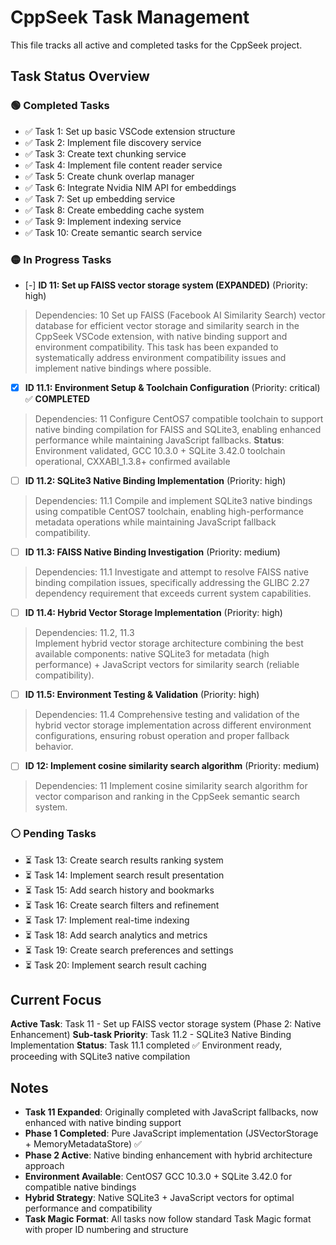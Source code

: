 # CppSeek Task Management

This file tracks all active and completed tasks for the CppSeek project.

## Task Status Overview

### 🟢 Completed Tasks
- ✅ Task 1: Set up basic VSCode extension structure
- ✅ Task 2: Implement file discovery service 
- ✅ Task 3: Create text chunking service
- ✅ Task 4: Implement file content reader service
- ✅ Task 5: Create chunk overlap manager
- ✅ Task 6: Integrate Nvidia NIM API for embeddings
- ✅ Task 7: Set up embedding service
- ✅ Task 8: Create embedding cache system
- ✅ Task 9: Implement indexing service
- ✅ Task 10: Create semantic search service

### 🟡 In Progress Tasks
- [-] **ID 11: Set up FAISS vector storage system (EXPANDED)** (Priority: high)
> Dependencies: 10
> Set up FAISS (Facebook AI Similarity Search) vector database for efficient vector storage and similarity search in the CppSeek VSCode extension, with native binding support and environment compatibility. This task has been expanded to systematically address environment compatibility issues and implement native bindings where possible.

  - [x] **ID 11.1: Environment Setup & Toolchain Configuration** (Priority: critical) ✅ **COMPLETED**
  > Dependencies: 11
  > Configure CentOS7 compatible toolchain to support native binding compilation for FAISS and SQLite3, enabling enhanced performance while maintaining JavaScript fallbacks.
  > **Status**: Environment validated, GCC 10.3.0 + SQLite 3.42.0 toolchain operational, CXXABI_1.3.8+ confirmed available
  
  - [ ] **ID 11.2: SQLite3 Native Binding Implementation** (Priority: high)
  > Dependencies: 11.1
  > Compile and implement SQLite3 native bindings using compatible CentOS7 toolchain, enabling high-performance metadata operations while maintaining JavaScript fallback compatibility.
  
  - [ ] **ID 11.3: FAISS Native Binding Investigation** (Priority: medium)  
  > Dependencies: 11.1
  > Investigate and attempt to resolve FAISS native binding compilation issues, specifically addressing the GLIBC 2.27 dependency requirement that exceeds current system capabilities.
  
  - [ ] **ID 11.4: Hybrid Vector Storage Implementation** (Priority: high)
  > Dependencies: 11.2, 11.3  
  > Implement hybrid vector storage architecture combining the best available components: native SQLite3 for metadata (high performance) + JavaScript vectors for similarity search (reliable compatibility).
  
  - [ ] **ID 11.5: Environment Testing & Validation** (Priority: high)
  > Dependencies: 11.4
  > Comprehensive testing and validation of the hybrid vector storage implementation across different environment configurations, ensuring robust operation and proper fallback behavior.

- [ ] **ID 12: Implement cosine similarity search algorithm** (Priority: medium)
> Dependencies: 11
> Implement cosine similarity search algorithm for vector comparison and ranking in the CppSeek semantic search system.

### ⚪ Pending Tasks
- ⏳ Task 13: Create search results ranking system
- ⏳ Task 14: Implement search result presentation
- ⏳ Task 15: Add search history and bookmarks
- ⏳ Task 16: Create search filters and refinement
- ⏳ Task 17: Implement real-time indexing
- ⏳ Task 18: Add search analytics and metrics
- ⏳ Task 19: Create search preferences and settings
- ⏳ Task 20: Implement search result caching

## Current Focus
**Active Task**: Task 11 - Set up FAISS vector storage system (Phase 2: Native Enhancement)
**Sub-task Priority**: Task 11.2 - SQLite3 Native Binding Implementation
**Status**: Task 11.1 completed ✅ Environment ready, proceeding with SQLite3 native compilation

## Notes
- **Task 11 Expanded**: Originally completed with JavaScript fallbacks, now enhanced with native binding support
- **Phase 1 Completed**: Pure JavaScript implementation (JSVectorStorage + MemoryMetadataStore) ✅
- **Phase 2 Active**: Native binding enhancement with hybrid architecture approach
- **Environment Available**: CentOS7 GCC 10.3.0 + SQLite 3.42.0 for compatible native bindings
- **Hybrid Strategy**: Native SQLite3 + JavaScript vectors for optimal performance and compatibility
- **Task Magic Format**: All tasks now follow standard Task Magic format with proper ID numbering and structure